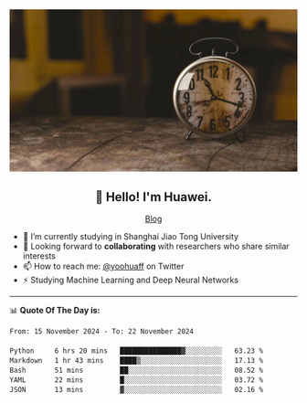 <div align="center">
  <a href="https://github.com/JHW5981">
    <img src="./assets/background.jpg">
  </a>
</div>

<h2 align="center">👋 Hello! I'm Huawei.</h2>
<p align="center">
  <a href="https://blog.csdn.net/Edward__J?spm=1000.2115.3001.5343">Blog</a>
</p>


- 🔭 I’m currently studying in Shanghai Jiao Tong University
- 💬 Looking forward to **collaborating** with researchers who share similar interests
- 📫 How to reach me: [@yoohuaff](https://twitter.com/yoohuaff) on Twitter
- ⚡ Studying Machine Learning and Deep Neural Networks

-------
📊 **Quote Of The Day is:**
<!--START_SECTION:waka-->

```txt
From: 15 November 2024 - To: 22 November 2024

Python     6 hrs 20 mins   ███████████████▓░░░░░░░░░   63.23 %
Markdown   1 hr 43 mins    ████▒░░░░░░░░░░░░░░░░░░░░   17.13 %
Bash       51 mins         ██░░░░░░░░░░░░░░░░░░░░░░░   08.52 %
YAML       22 mins         █░░░░░░░░░░░░░░░░░░░░░░░░   03.72 %
JSON       13 mins         ▓░░░░░░░░░░░░░░░░░░░░░░░░   02.16 %
```

<!--END_SECTION:waka-->
